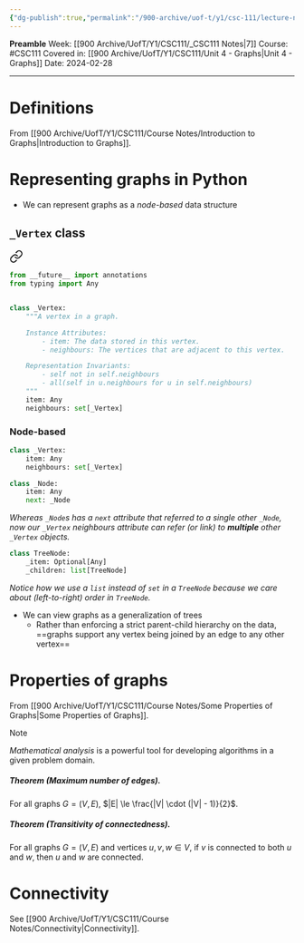 ```yaml
---
{"dg-publish":true,"permalink":"/900-archive/uof-t/y1/csc-111/lecture-notes/lecture-12-graphs/","created":"2024-02-28T16:24:43.171-08:00","updated":"2024-02-28T22:28:25.047-08:00"}
---
```


**Preamble**
Week: [[900 Archive/UofT/Y1/CSC111/_CSC111 Notes\|7]]
Course: #CSC111
Covered in: [[900 Archive/UofT/Y1/CSC111/Unit 4 - Graphs\|Unit 4 - Graphs]]
Date: 2024-02-28

---
# Definitions

From [[900 Archive/UofT/Y1/CSC111/Course Notes/Introduction to Graphs\|Introduction to Graphs]].

# Representing graphs in Python

- We can represent graphs as a *node-based* data structure

## `_Vertex` class


<div class="transclusion internal-embed is-loaded"><a class="markdown-embed-link" href="/900-archive/uof-t/y1/csc-111/course-notes/representing-graphs-in-python/#222fb1" aria-label="Open link"><svg xmlns="http://www.w3.org/2000/svg" width="24" height="24" viewBox="0 0 24 24" fill="none" stroke="currentColor" stroke-width="2" stroke-linecap="round" stroke-linejoin="round" class="svg-icon lucide-link"><path d="M10 13a5 5 0 0 0 7.54.54l3-3a5 5 0 0 0-7.07-7.07l-1.72 1.71"></path><path d="M14 11a5 5 0 0 0-7.54-.54l-3 3a5 5 0 0 0 7.07 7.07l1.71-1.71"></path></svg></a><div class="markdown-embed">



```python
from __future__ import annotations
from typing import Any


class _Vertex:
    """A vertex in a graph.

    Instance Attributes:
        - item: The data stored in this vertex.
        - neighbours: The vertices that are adjacent to this vertex.

    Representation Invariants:
        - self not in self.neighbours
        - all(self in u.neighbours for u in self.neighbours)
    """
    item: Any
    neighbours: set[_Vertex]
```

</div></div>


### Node-based

```python
class _Vertex:
	item: Any
	neighbours: set[_Vertex]
```

```python
class _Node:
	item: Any
	next: _Node
```
*Whereas `_Node`s has a `next` attribute that referred to a single other `_Node`, now our `_Vertex` neighbours attribute can refer (or link) to **multiple** other `_Vertex` objects.*

```python
class TreeNode:
	_item: Optional[Any]
	_children: list[TreeNode]
```
*Notice how we use a `list` instead of `set` in a `TreeNode` because we care about (left-to-right) order in `TreeNode`.*

- We can view graphs as a generalization of trees
	- Rather than enforcing a strict parent-child hierarchy on the data, ==graphs support any vertex being joined by an edge to any other vertex==

# Properties of graphs

From [[900 Archive/UofT/Y1/CSC111/Course Notes/Some Properties of Graphs\|Some Properties of Graphs]].

> [!note] 
> *Mathematical analysis* is a powerful tool for developing algorithms in a given problem domain.

##### Theorem (Maximum number of edges).

For all graphs $G = (V, E)$, $|E| \le \frac{|V| \cdot (|V| - 1)}{2}$.

##### Theorem (Transitivity of connectedness).

For all graphs $G = (V, E)$ and vertices $u, v, w \in V$, if $v$ is connected to both $u$ and $w$, then $u$ and $w$ are connected.

# Connectivity

See [[900 Archive/UofT/Y1/CSC111/Course Notes/Connectivity\|Connectivity]].